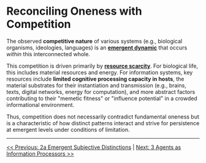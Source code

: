 # Reconciling Oneness with Competition

The observed **competitive nature** of various systems (e.g., biological organisms, ideologies, languages) is an [**emergent dynamic**](glossary.md#emergent-property) that occurs *within* this interconnected whole.

This competition is driven primarily by [**resource scarcity**](glossary.md#resource-scarcity). For biological life, this includes material resources and energy. For information systems, key resources include **limited cognitive processing capacity in hosts**, the material substrates for their instantiation and transmission (e.g., brains, texts, digital networks, energy for computation), and more abstract factors contributing to their "memetic fitness" or "influence potential" in a crowded informational environment.

Thus, competition does not necessarily contradict fundamental oneness but is a characteristic of how distinct patterns interact and strive for persistence at emergent levels under conditions of limitation.

---
[<< Previous: 2a Emergent Subjective Distinctions](2a-emergent-subjective-distinctions.md) | [Next: 3 Agents as Information Processors >>](3-agents-as-information-processors.md)